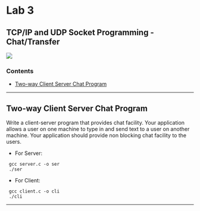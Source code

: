 # Lab 3
## TCP/IP and UDP Socket Programming - Chat/Transfer

![](https://img.shields.io/badge/language-C-brightgreen.svg)

### Contents
* [Two-way Client Server Chat Program](#cscp)

___

<a name="cscp"></a>
## Two-way Client Server Chat Program
Write a client-server program that provides chat facility. Your application allows a user on one machine to type in and send text to a user on another machine. Your application should provide non blocking chat facility to the users.

* For Server:
```
 gcc server.c -o ser
 ./ser
```

* For Client:
```
 gcc client.c -o cli
 ./cli
```

___
